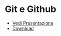 # Git e Github

- [Vedi Presentazione](http://fazo96.github.io/Git_and_github)
- [Download](https://github.com/fazo96/Git_and_Github/archive/gh-pages.zip)
